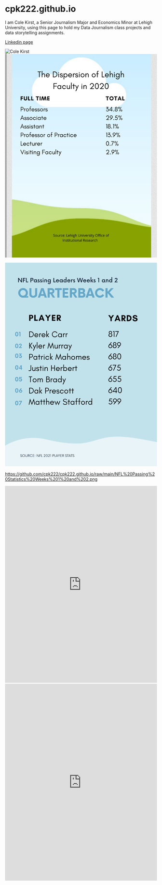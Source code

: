 # cpk222.github.io

I am Cole Kirst, a Senior Journalism Major and Economics Minor at Lehigh University, using this page to hold my Data Journalism class projects and data storytelling assignments. 

[Linkedin page](https://www.linkedin.com/in/cole-kirst-46617a1a7/)

![Cole Kirst](https://www.google.com/url?sa=i&url=https%3A%2F%2Flehighsports.com%2Fsports%2Fmens-lacrosse%2Froster%2Fcole-kirst%2F15881&psig=AOvVaw10NQIDBq7yTVfBqPtuk9cS&ust=1632279715044000&source=images&cd=vfe&ved=0CAsQjRxqFwoTCOCMiPeJj_MCFQAAAAAdAAAAABAD)
![2020 Dispersion of Lehigh Faculty](https://github.com/cpk222/cpk222/blob/main/J25%20Infographic.png?raw=true)

![NFL Passing Statistics Weeks 1 and 2](https://github.com/cpk222/cpk222.github.io/blob/main/NFL%20Passing%20Statistics%20Weeks%201%20and%202.png)

https://github.com/cpk222/cpk222.github.io/raw/main/NFL%20Passing%20Statistics%20Weeks%201%20and%202.png

<iframe src='https://cdn.knightlab.com/libs/timeline3/latest/embed/index.html?source=102W-KwwjWGnNzmP5eH7UiMV1MCzdnbpX36x4NJnVNr8&font=Default&lang=en&initial_zoom=2&height=650' width='100%' height='650' webkitallowfullscreen mozallowfullscreen allowfullscreen frameborder='0'></iframe>

<iframe src='https://cdn.knightlab.com/libs/timeline3/latest/embed/index.html?source=1p5oKlugy-LTgdFo8-Un7sFHEg6RbpjR3y_d6_JIW8gw&font=Default&lang=en&initial_zoom=2&height=650' width='100%' height='650' webkitallowfullscreen mozallowfullscreen allowfullscreen frameborder='0'></iframe>
